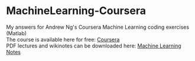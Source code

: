 # MachineLearning-Coursera
My answers for Andrew Ng's Coursera Machine Learning coding exercises (Matlab)  
The course is available here for free: [Coursera](https://www.coursera.org/learn/machine-learning)  
PDF lectures and wikinotes can be downloaded here: [Machine Learning Notes](https://github.com/worldveil/coursera-ml)

